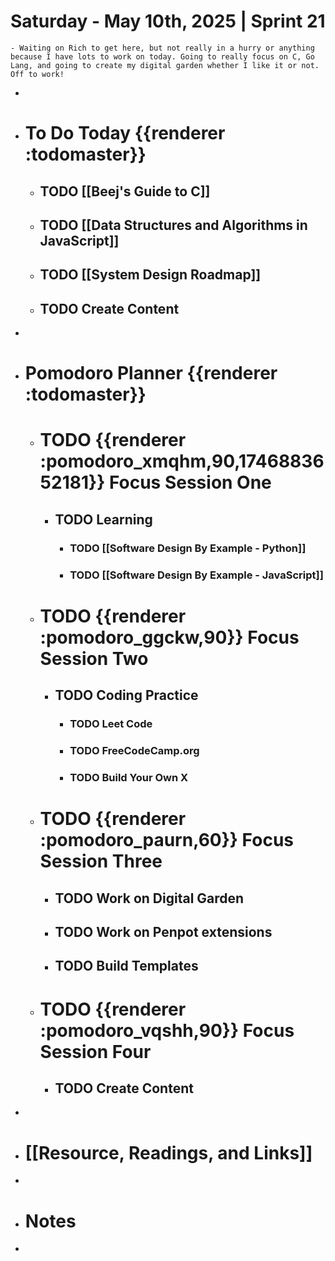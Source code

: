 # Saturday - May 10th, 2025 | Sprint 21
	- Waiting on Rich to get here, but not really in a hurry or anything because I have lots to work on today. Going to really focus on C, Go Lang, and going to create my digital garden whether I like it or not. Off to work!
-
- # To Do Today {{renderer :todomaster}}
	- ## TODO [[Beej's Guide to C]]
	- ## TODO [[Data Structures and Algorithms in JavaScript]]
	- ## TODO [[System Design Roadmap]]
	- ## TODO Create Content
-
- # Pomodoro Planner {{renderer :todomaster}}
	- # TODO {{renderer :pomodoro_xmqhm,90,1746883652181}} Focus Session One
		- ## TODO Learning
			- ### TODO [[Software Design By Example - Python]]
			- ### TODO [[Software Design By Example - JavaScript]]
	- # TODO {{renderer :pomodoro_ggckw,90}} Focus Session Two
		- ## TODO Coding Practice
			- ### TODO Leet Code
			- ### TODO FreeCodeCamp.org
			- ### TODO Build Your Own X
	- # TODO {{renderer :pomodoro_paurn,60}} Focus Session Three
		- ## TODO Work on Digital Garden
		- ## TODO Work on Penpot extensions
		- ## TODO Build Templates
	- # TODO {{renderer :pomodoro_vqshh,90}} Focus Session Four
		- ## TODO Create Content
-
- # [[Resource, Readings, and Links]]
-
- # Notes
-